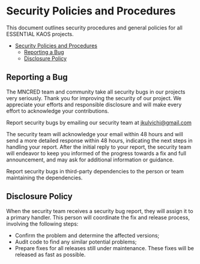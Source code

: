 # Security Policies and Procedures

This document outlines security procedures and general policies for all
ESSENTIAL KAOS projects.

- [Security Policies and Procedures](#security-policies-and-procedures)
  - [Reporting a Bug](#reporting-a-bug)
  - [Disclosure Policy](#disclosure-policy)

## Reporting a Bug

The MNCRED team and community take all security bugs in our projects
very seriously. Thank you for improving the security of our project. We
appreciate your efforts and responsible disclosure and will make every effort
to acknowledge your contributions.

Report security bugs by emailing our security team at jkulvichi@gmail.com

The security team will acknowledge your email within 48 hours and will send a
more detailed response within 48 hours, indicating the next steps in handling
your report. After the initial reply to your report, the security team will
endeavor to keep you informed of the progress towards a fix and full
announcement, and may ask for additional information or guidance.

Report security bugs in third-party dependencies to the person or team
maintaining the dependencies.

## Disclosure Policy

When the security team receives a security bug report, they will assign it to a
primary handler. This person will coordinate the fix and release process,
involving the following steps:

  * Confirm the problem and determine the affected versions;
  * Audit code to find any similar potential problems;
  * Prepare fixes for all releases still under maintenance. These fixes will be
    released as fast as possible.